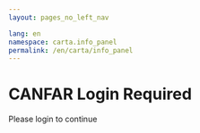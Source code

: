 ```yaml
---
layout: pages_no_left_nav

lang: en
namespace: carta.info_panel
permalink: /en/carta/info_panel
---
```


# CANFAR Login Required

Please login to continue
